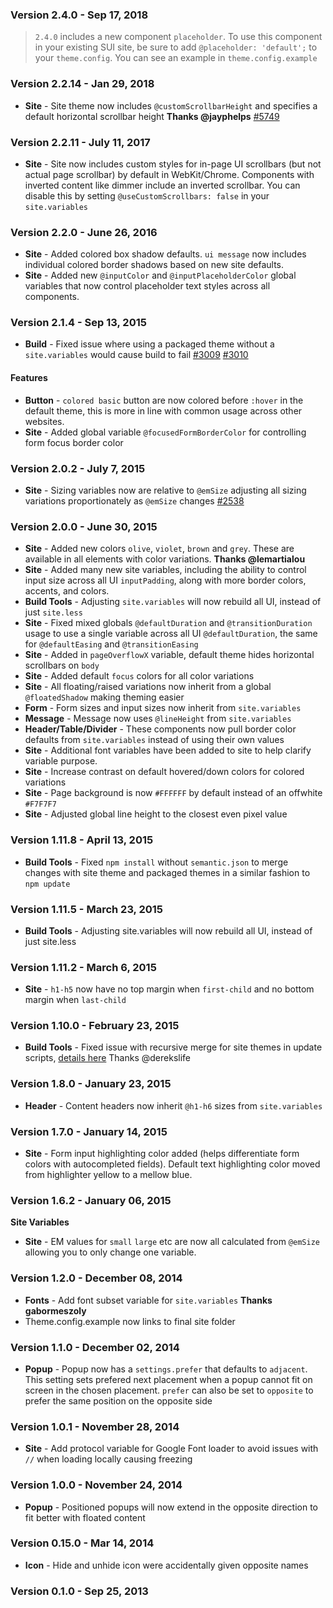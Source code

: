 ### Version 2.4.0 - Sep 17, 2018

> `2.4.0` includes a new component `placeholder`. To use this component in your existing SUI site, be sure to add `@placeholder: 'default';` to your `theme.config`. You can see an example in `theme.config.example`

### Version 2.2.14 - Jan 29, 2018

- **Site** - Site theme now includes `@customScrollbarHeight` and specifies a default horizontal scrollbar height **Thanks @jayphelps** [#5749](https://github.com/Semantic-Org/Semantic-UI/issues/5749)

### Version 2.2.11 - July 11, 2017

- **Site** - Site now includes custom styles for in-page UI scrollbars (but not actual page scrollbar) by default in WebKit/Chrome. Components with inverted content like dimmer include an inverted scrollbar.  You can disable this by setting `@useCustomScrollbars: false` in your `site.variables`

### Version 2.2.0 - June 26, 2016

- **Site** - Added colored box shadow defaults. `ui message` now includes individual colored border shadows based on new site defaults.
- **Site** - Added new `@inputColor` and `@inputPlaceholderColor` global variables that now control placeholder text styles across all components.

### Version 2.1.4 - Sep 13, 2015

- **Build** - Fixed issue where using a packaged theme without a `site.variables` would cause build to fail [#3009](https://github.com/Semantic-Org/Semantic-UI/issues/3009) [#3010](https://github.com/Semantic-Org/Semantic-UI/issues/3010)

#### Features

- **Button** - `colored basic` button are now colored before `:hover` in the default theme, this is more in line with common usage across other websites.
- **Site** - Added global variable `@focusedFormBorderColor` for controlling form focus border color

### Version 2.0.2 - July 7, 2015

- **Site** - Sizing variables now are relative to `@emSize` adjusting all sizing variations proportionately as `@emSize` changes [#2538](https://github.com/Semantic-Org/Semantic-UI/issues/2538)

### Version 2.0.0 - June 30, 2015

- **Site** - Added new colors `olive`, `violet`, `brown` and `grey`. These are available in all elements with color variations.  **Thanks @lemartialou**
- **Site** - Added many new site variables, including the ability to control input size across all UI `inputPadding`, along with more border colors, accents, and colors.
- **Build Tools** - Adjusting `site.variables` will now rebuild all UI, instead of just `site.less`
- **Site** - Fixed mixed globals `@defaultDuration` and `@transitionDuration` usage to use a single variable across all UI `@defaultDuration`, the same for `@defaultEasing` and `@transitionEasing`
- **Site** - Added in `pageOverflowX` variable, default theme hides horizontal scrollbars on `body`
- **Site** - Added default `focus` colors for all color variations
- **Site** - All floating/raised variations now inherit from a global `@floatedShadow` making theming easier
- **Form** - Form sizes and input sizes now inherit from `site.variables`
- **Message** - Message now uses `@lineHeight` from `site.variables`
- **Header/Table/Divider** - These components now pull border color defaults from `site.variables` instead of using their own values
- **Site** - Additional font variables have been added to site to help clarify variable purpose.
- **Site** - Increase contrast on default hovered/down colors for colored variations
- **Site** - Page background is now `#FFFFFF` by default instead of an offwhite `#F7F7F7`
- **Site** - Adjusted global line height to the closest even pixel value

### Version 1.11.8 - April 13, 2015

- **Build Tools** - Fixed `npm install` without `semantic.json` to merge changes with site theme and packaged themes in a similar fashion to `npm update`

### Version 1.11.5 - March 23, 2015

- **Build Tools** - Adjusting site.variables will now rebuild all UI, instead of just site.less

### Version 1.11.2 - March 6, 2015

- **Site** - `h1-h5` now have no top margin when `first-child` and no bottom margin when `last-child`

### Version 1.10.0 - February 23, 2015

- **Build Tools** - Fixed issue with recursive merge for site themes in update scripts, [details here](https://github.com/Semantic-Org/Semantic-UI/pull/1845) Thanks @derekslife

### Version 1.8.0 - January 23, 2015

- **Header** - Content headers now inherit `@h1-h6` sizes from `site.variables`

### Version 1.7.0 - January 14, 2015

- **Site** - Form input highlighting color added (helps differentiate form colors with autocompleted fields). Default text highlighting color moved from highlighter yellow to a mellow blue.

### Version 1.6.2 - January 06, 2015

**Site Variables**
- **Site** - EM values for `small` `large` etc are now all calculated from ``@emSize`` allowing you to only change one variable.

### Version 1.2.0 - December 08, 2014

- **Fonts** - Add font subset variable for ``site.variables`` **Thanks gabormeszoly**
- Theme.config.example now links to final site folder

### Version 1.1.0 - December 02, 2014

- **Popup** - Popup now has a ``settings.prefer`` that defaults to ``adjacent``. This setting sets prefered next placement when a popup cannot fit on screen in the chosen placement. ``prefer`` can also be set to ``opposite`` to prefer the same position on the opposite side

### Version 1.0.1 - November 28, 2014

- **Site** - Add protocol variable for Google Font loader to avoid issues with ``//`` when loading locally causing freezing

### Version 1.0.0 - November 24, 2014

- **Popup** - Positioned popups will now extend in the opposite direction to fit better with floated content

### Version 0.15.0 - Mar 14, 2014

- **Icon** - Hide and unhide icon were accidentally given opposite names

### Version 0.1.0 - Sep 25, 2013